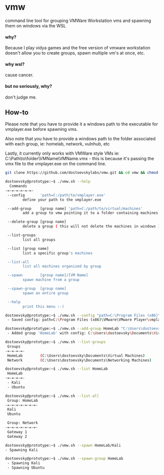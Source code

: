 # vmw
command line tool for grouping VMWare Workstation vms and spawning them on windows via the WSL

#### why?
Because I play vidya games and the free version of vmware workstation doesn't allow you to create groups, spawn multiple vm's at once, etc.

#### why wsl?
cause cancer.

#### but no seriously, why?
don't judge me.

## How-to
Please note that you have to provide it a windows path to the executable for vmplayer.exe before spawning vms.

Also note that you have to provide a windows path to the folder associated with each group, ie: homelab, network, vulnhub, etc

Lastly, it currently only works with VMWare style VMs ie: C:\Path\to\folder\VMName\VMName.vmx - this is because it's passing the vmx file to the vmplayer.exe on the command line.

```bash
git clone https://github.com/dostoevskylabs/vmw.git && cd vmw && chmod +x vmw.sh
```

```bash
dostoevsky@prototype:~$ ./vmw.sh --help
  Commands
-=-=-=-=-=-=-
 --config       'path=C:/path/to/vmplayer.exe'
        define your path to the vmplayer.exe

 --add-group    [group name] 'path=C:/path/to/virtual/machines'
        add a group to vmw pointing it to a folder containing machines for this group

 --delete-group [group name]
        delete a group ( this will not delete the machines in windows )

 --list-groups
        list all groups

 --list [group name]
        list a specific group's machines

 --list-all
        list all machines organized by group

 --spawn        [group name]/[VM Name]
        spawn machine from a group

 --spawn-group  [group name]
        spawn an entire group

 --help
        print this menu :-)
```

```bash
dostoevsky@prototype:~$ ./vmw.sh --config "path=C:\Program Files (x86)\VMware\VMware Player\vmplayer.exe"
 - Saved config: path=C:\Program Files (x86)\VMware\VMware Player\vmplayer.exe to ~/.vmw/config
```

```bash
dostoevsky@prototype:~$ ./vmw.sh --add-group HomeLab "C:\Users\dostoevsky\Documents\Virtual Machines"
 - Added group 'HomeLab' with config: C:\Users\dostoevsky\Documents\Virtual Machines
```

```bash
dostoevsky@prototype:~$ ./vmw.sh --list-groups
 Groups
-=-=-=-=-
 HomeLab        (C:\Users\dostoevsky\Documents\Virtual Machines)
 Network        (C:\Users\dostoevsky\Documents\Networking Machines)
```

```bash
dostoevsky@prototype:~$ ./vmw.sh --list HomeLab
 HomeLab
-=-=-=-=-
 - Kali
 - Ubuntu
```

```bash
dostoevsky@prototype:~$ ./vmw.sh --list-all
 Group: HomeLab
-=-=-=-=-=-=-=-
 Kali
 Ubuntu

 Group: Network
-=-=-=-=-=-=-=-
 Gateway 1
 Gateway 2
```

```bash
dostoevsky@prototype:~$ ./vmw.sh --spawn HomeLab/Kali
- Spawning Kali
```

```bash
dostoevsky@prototype:~$ ./vmw.sh --spawn-group HomeLab
 - Spawning Kali
 - Spawning Ubuntu
```
